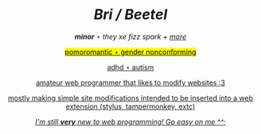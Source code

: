 <center><h1><b><em>Bri / Beetel</em></b></h1>
<p><b><em>minor</em></b> ⋆ <i>they xe fizz spark + <a href="https://en.pronouns.page/@bricrowave">more</i></p>
<p><mark>pomoromantic ⋆ gender nonconforming</mark></p>
<p><u>adhd ⋆ autism</u></p>

<p>amateur web programmer that likes to modify websites :3</p>
<p>mostly making simple site modifications intended to be inserted into a web extension (stylus, tampermonkey, extc)</p>

<p><em>I'm still <b>very</b> new to web programming! Go easy on me ^^;</em></p>
</center>
<!---
bricrowave/bricrowave is a ✨ special ✨ repository because its `README.md` (this file) appears on your GitHub profile.
You can click the Preview link to take a look at your changes.
--->
